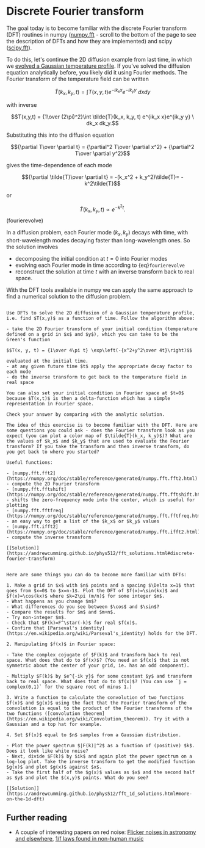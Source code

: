 # Discrete Fourier transform

The goal today is to become familiar with the discrete Fourier transform (DFT) routines in numpy ([numpy.fft](https://numpy.org/doc/stable/reference/routines.fft.html) - scroll to the bottom of the page to see the description of DFTs and how they are implemented) and scipy ([scipy.fft](https://docs.scipy.org/doc/scipy/reference/generated/scipy.fft.fft.html)).

To do this, let's continue the 2D diffusion example from last time, in which we [evolved a Gaussian temperature profile](https://andrewcumming.github.io/phys512/adi.html).
If you've solved the diffusion equation analytically before, you likely did it using Fourier methods. The Fourier transform of the temperature field can be written

$$\tilde{T}(k_x, k_y, t) = \int T(x,y,t) e^{-ik_x x}e^{-ik_y y}\ dx dy$$

with inverse

$$T(x,y,t)  = {1\over (2\pi)^2}\int \tilde{T}(k_x, k_y, t) e^{ik_x x}e^{ik_y y} \ dk_x dk_y.$$

Substituting this into the diffusion equation

$${\partial T\over \partial t} = {\partial^2 T\over \partial x^2} + {\partial^2 T\over \partial y^2}$$

gives the time-dependence of each mode

$${\partial \tilde{T}\over \partial t} = -(k_x^2 + k_y^2)\tilde{T}= -k^2\tilde{T}$$

or

$$\tilde{T}(k_x, k_y, t) \propto e^{-k^2 t}.$$(fourierevolve)

In a diffusion problem, each Fourier mode $(k_x, k_y)$ decays with time, with short-wavelength modes decaying faster than long-wavelength ones. So the solution involves

- decomposing the initial condition at $t=0$ into Fourier modes
- evolving each Fourier mode in time according to {eq}`fourierevolve`
- reconstruct the solution at time $t$ with an inverse transform back to real space.

With the DFT tools available in numpy we can apply the same approach to find a numerical solution to the diffusion problem.


```{admonition} Exercise: 2D diffusion with Fourier methods

Use DFTs to solve the 2D diffusion of a Gaussian temperature profile, i.e. find $T(x,y)$ as a function of time. Follow the algorithm above:

- take the 2D Fourier transform of your initial condition (temperature defined on a grid in $x$ and $y$), which you can take to be the Green's function

$$T(x, y, t) = {1\over 4\pi t} \exp\left(-{x^2+y^2\over 4t}\right)$$  

evaluated at the initial time.
- at any given future time $t$ apply the appropriate decay factor to each mode
- do the inverse transform to get back to the temperature field in real space

You can also set your initial condition in Fourier space at $t=0$ because $T(x,t)$ is then a delta-function which has a simple representation in Fourier space.

Check your answer by comparing with the analytic solution. 

The idea of this exercise is to become familiar with the DFT. Here are some questions you could ask - does the Fourier transform look as you expect (you can plot a color map of $\tilde{T}(k_x, k_y)$)? What are the values of $k_x$ and $k_y$ that are used to evaluate the Fourier transform? If you take the transform and then inverse transform, do you get back to where you started?

Useful functions:

- [numpy.fft.fft2](https://numpy.org/doc/stable/reference/generated/numpy.fft.fft2.html) - compute the 2D Fourier transform
- [numpy.fft.fftshift](https://numpy.org/doc/stable/reference/generated/numpy.fft.fftshift.html) - shifts the zero-frequency mode into the center, which is useful for plotting
- [numpy.fft.fftfreq](https://numpy.org/doc/stable/reference/generated/numpy.fft.fftfreq.html) - an easy way to get a list of the $k_x$ or $k_y$ values
- [numpy.fft.ifft2](https://numpy.org/doc/stable/reference/generated/numpy.fft.ifft2.html) - compute the inverse transform

[[Solution]](https://andrewcumming.github.io/phys512/fft_solutions.html#discrete-fourier-transform)

```

```{admonition} Exercise: 1D DFTs

Here are some things you can do to become more familiar with DFTs:

1. Make a grid in $x$ with $n$ points and a spacing $\Delta x=1$ that goes from $x=0$ to $x=n-1$. Plot the DFT of $f(x)=\sin(kx)$ and $f(x)=\cos(kx)$ where $k=2\pi (m/n)$ for some integer $m$. 
- What happens as you change $m$?
- What differences do you see between $\cos$ and $\sin$?
- Compare the results for $m$ and $m+n$.
- Try non-integer $m$.
- Check that $F(k)=F^\star(-k)$ for real $f(x)$.
- Confirm that [Parseval's identity](https://en.wikipedia.org/wiki/Parseval's_identity) holds for the DFT.

2. Manipulating $f(x)$ in Fourier space:

- Take the complex cojugate of $F(k)$ and transform back to real space. What does that do to $f(x)$? (You need an $f(x)$ that is not symmetric about the center of your grid, ie. has an odd component).

- Multiply $F(k)$ by $e^{-ik y}$ for some constant $y$ and transform back to real space. What does that do to $f(x)$? (You can use `j = complex(0,1)` for the square root of minus 1.)

3. Write a function to calculate the convolution of two functions $f(x)$ and $g(x)$ using the fact that the Fourier transform of the convolution is equal to the product of the Fourier transforms of the two functions ([convolution theorem](https://en.wikipedia.org/wiki/Convolution_theorem)). Try it with a Gaussian and a top hat for example.

4. Set $f(x)$ equal to $n$ samples from a Gaussian distribution.

- Plot the power spectrum $|F(k)|^2$ as a function of (positive) $k$. Does it look like white noise? 
- Next, divide $F(k)$ by $ik$ and again plot the power spectrum on a log-log plot. Take the inverse transform to get the modified function $g(x)$ and plot $g(x)$ against $x$.
- Take the first half of the $g(x)$ values as $x$ and the second half as $y$ and plot the $(x,y)$ points. What do you see?

[[Solution]](https://andrewcumming.github.io/phys512/fft_1d_solutions.html#more-on-the-1d-dft)

```

## Further reading

- A couple of interesting papers on red noise: [Flicker noises in astronomy and elsewhere](https://ui.adsabs.harvard.edu/abs/1978ComAp...7..103P/abstract), [1/f laws found in non-human music](https://ui.adsabs.harvard.edu/abs/2023NatSR..13.1324J/abstract)
